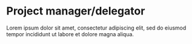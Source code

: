# Project manager/delegator
Lorem ipsum dolor sit amet, consectetur adipiscing elit, sed do eiusmod tempor incididunt ut labore et dolore magna aliqua.

